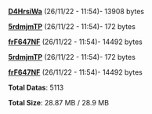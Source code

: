 [**D4HrsiWa**](/data/D4HrsiWa.txt) (26/11/22 - 11:54)- 13908 bytes

[**5rdmjmTP**](/data/5rdmjmTP.txt) (26/11/22 - 11:54)- 172 bytes

[**frF647NF**](/data/frF647NF.txt) (26/11/22 - 11:54)- 14492 bytes

[**5rdmjmTP**](/data/5rdmjmTP.txt) (26/11/22 - 11:54)- 172 bytes

[**frF647NF**](/data/frF647NF.txt) (26/11/22 - 11:54)- 14492 bytes

**Total Datas**: 5113

**Total Size**: 28.87 MB / 28.9 MB